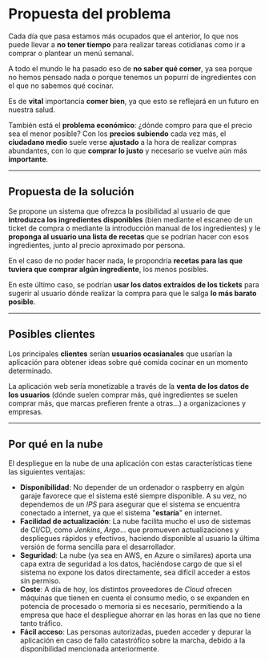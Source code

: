# Propuesta del problema

Cada día que pasa estamos más ocupados que el anterior, lo que nos puede llevar a **no tener tiempo** para realizar tareas cotidianas como ir a comprar o plantear un menú semanal.

A todo el mundo le ha pasado eso de **no saber qué comer**, ya sea porque no hemos pensado nada o porque tenemos un popurrí de ingredientes con el que no sabemos qué cocinar.

Es de **vital** importancia **comer bien**, ya que esto se reflejará en un futuro en nuestra salud.

También está el **problema económico**: ¿dónde compro para que el precio sea el menor posible?
Con los **precios subiendo** cada vez más, el **ciudadano medio** suele verse **ajustado** a la hora de realizar compras abundantes, con lo que **comprar lo justo** y necesario se vuelve aún más **importante**.

---

## Propuesta de la solución

Se propone un sistema que ofrezca la posibilidad al usuario de que **introduzca los ingredientes disponibles** (bien mediante el escaneo de un ticket de compra o mediante la introducción manual de los ingredientes) y le **proponga al usuario una lista de recetas** que se podrían hacer con esos ingredientes, junto al precio aproximado por persona.

En el caso de no poder hacer nada, le propondría **recetas para las que tuviera que comprar algún ingrediente**, los menos posibles.

En este último caso, se podrían **usar los datos extraídos de los tickets** para sugerir al usuario dónde realizar la compra para que le salga **lo más barato posible**.

---

## Posibles clientes

Los principales **clientes** serían **usuarios ocasianales** que usarían la aplicación para obtener ideas sobre qué comida cocinar en un momento determinado.

La aplicación web sería monetizable a través de la **venta de los datos de los usuarios** (dónde suelen comprar más, qué ingredientes se suelen comprar más, que marcas prefieren frente a otras...) a organizaciones y empresas.

---

## Por qué en la nube

El despliegue en la nube de una aplicación con estas características tiene las siguientes ventajas:

* **Disponibilidad**: No depender de un ordenador o raspberry en algún garaje favorece que el sistema esté siempre disponible. A su vez, no dependemos de un *IPS* para asegurar que el sistema se encuentra conectado a internet, ya que el sistema "**estaría**" en internet.
* **Facilidad de actualización**: La nube facilita mucho el uso de sistemas de CI/CD, como *Jenkins*, *Argo*... que promueven actualizaciones y despliegues rápidos y efectivos, haciendo disponible al usuario la última versión de forma sencilla para el desarrollador.
* **Seguridad**: La nube (ya sea en AWS, en Azure o similares) aporta una capa extra de seguridad a los datos, haciéndose cargo de que si el sistema no expone los datos directamente, sea difícil acceder a estos sin permiso.
* **Coste**: A día de hoy, los distintos proveedores de *Cloud* ofrecen máquinas que tienen en cuenta el consumo medio, o se expanden en potencia de procesado o memoria si es necesario, permitiendo a la empresa que hace el despliegue ahorrar en las horas en las que no tiene tanto tráfico.
* **Fácil acceso**: Las personas autorizadas, pueden acceder y depurar la aplicación en caso de fallo catastrófico sobre la marcha, debido a la disponibilidad mencionada anteriormente.

